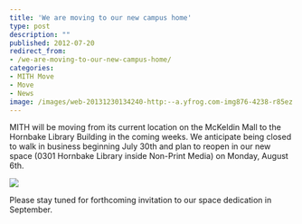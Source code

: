 ```yaml
---
title: 'We are moving to our new campus home'
type: post
description: ""
published: 2012-07-20
redirect_from: 
- /we-are-moving-to-our-new-campus-home/
categories:
- MITH Move
- Move
- News
image: /images/web-20131230134240-http:--a.yfrog.com-img876-4238-r85ez.th.jpg
---
```

MITH will be moving from its current location on the McKeldin Mall to the Hornbake Library Building in the coming weeks. We anticipate being closed to walk in business beginning July 30th and plan to reopen in our new space (0301 Hornbake Library inside Non-Print Media) on Monday, August 6th.

[![](/images/web-20131230134240-http:--a.yfrog.com-img876-4238-r85ez.th.jpg)](http://yfrog.com/ocr85ezj "yfrog.com - Image And Video Hosting")

Please stay tuned for forthcoming invitation to our space dedication in September.
